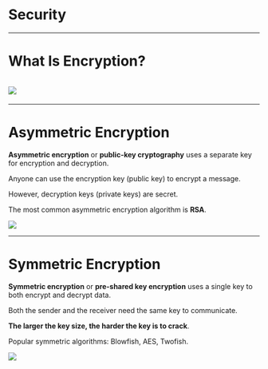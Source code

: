 # Security

---

# What Is Encryption?<br /><br />![](http://imgs.xkcd.com/comics/code_talkers.png)

---

# Asymmetric Encryption

**Asymmetric encryption** or **public-key cryptography** uses a separate key for
encryption and decryption.

Anyone can use the encryption key (public key) to encrypt a message.

However, decryption keys (private keys) are secret.

The most common asymmetric encryption algorithm is **RSA**.

![](http://www.howtogeek.com/wp-content/uploads/2010/11/asymmetric_encryption_diagram.png)

---

# Symmetric Encryption

**Symmetric encryption** or **pre-shared key encryption** uses a single key to both
encrypt and decrypt data.

Both the sender and the receiver need the same key to communicate.

**The larger the key size, the harder the key is to crack**.

Popular symmetric algorithms: Blowfish, AES, Twofish.

![](http://www.howtogeek.com/wp-content/uploads/2010/11/symmetric_encryption_diagram2.png)
